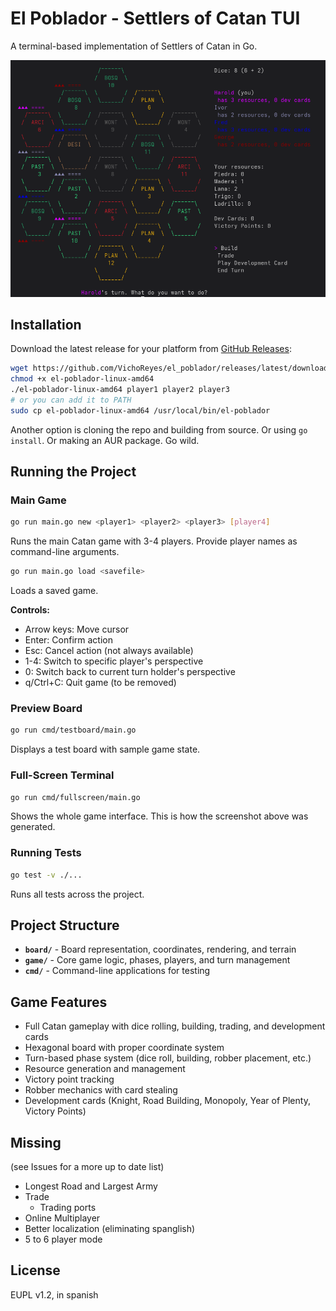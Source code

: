 # El Poblador - Settlers of Catan TUI

A terminal-based implementation of Settlers of Catan in Go.

![game screenshot](screenshot.png)

## Installation

Download the latest release for your platform from [GitHub Releases](https://github.com/VichoReyes/el_poblador/releases):

```bash
wget https://github.com/VichoReyes/el_poblador/releases/latest/download/el-poblador-linux-amd64
chmod +x el-poblador-linux-amd64
./el-poblador-linux-amd64 player1 player2 player3
# or you can add it to PATH
sudo cp el-poblador-linux-amd64 /usr/local/bin/el-poblador
```

Another option is cloning the repo and building from source. Or using `go install`. Or making an AUR package. Go wild.

## Running the Project

### Main Game

```bash
go run main.go new <player1> <player2> <player3> [player4]
```

Runs the main Catan game with 3-4 players. Provide player names as command-line arguments.

```bash
go run main.go load <savefile>
```

Loads a saved game.

**Controls:**
- Arrow keys: Move cursor
- Enter: Confirm action
- Esc: Cancel action (not always available)
- 1-4: Switch to specific player's perspective
- 0: Switch back to current turn holder's perspective
- q/Ctrl+C: Quit game  (to be removed)

### Preview Board
```bash
go run cmd/testboard/main.go
```
Displays a test board with sample game state.

### Full-Screen Terminal
```bash
go run cmd/fullscreen/main.go
```
Shows the whole game interface. This is how the screenshot above was generated.

### Running Tests
```bash
go test -v ./...
```

Runs all tests across the project.

## Project Structure

- **`board/`** - Board representation, coordinates, rendering, and terrain
- **`game/`** - Core game logic, phases, players, and turn management
- **`cmd/`** - Command-line applications for testing

## Game Features

- Full Catan gameplay with dice rolling, building, trading, and development cards
- Hexagonal board with proper coordinate system
- Turn-based phase system (dice roll, building, robber placement, etc.)
- Resource generation and management
- Victory point tracking
- Robber mechanics with card stealing
- Development cards (Knight, Road Building, Monopoly, Year of Plenty, Victory Points)

## Missing

(see Issues for a more up to date list)

- Longest Road and Largest Army
- Trade
  - Trading ports
- Online Multiplayer
- Better localization (eliminating spanglish)
- 5 to 6 player mode

## License

EUPL v1.2, in spanish
